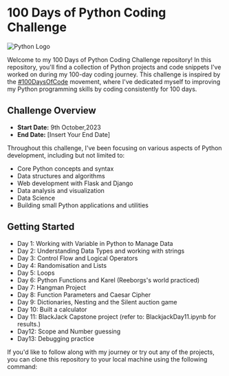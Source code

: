 # 100 Days of Python Coding Challenge

![Python Logo](https://upload.wikimedia.org/wikipedia/commons/thumb/0/0a/Python.svg/2048px-Python.svg.png)

Welcome to my 100 Days of Python Coding Challenge repository! In this repository, you'll find a collection of Python projects and code snippets I've worked on during my 100-day coding journey. This challenge is inspired by the [#100DaysOfCode](https://www.100daysofcode.com/) movement, where I've dedicated myself to improving my Python programming skills by coding consistently for 100 days.

## Challenge Overview

- **Start Date:** 9th October,2023
- **End Date:** [Insert Your End Date]

Throughout this challenge, I've been focusing on various aspects of Python development, including but not limited to:

- Core Python concepts and syntax
- Data structures and algorithms
- Web development with Flask and Django
- Data analysis and visualization
- Data Science
- Building small Python applications and utilities

## Getting Started
- Day 1: Working with Variable in Python to Manage Data
- Day 2: Understanding Data Types and working with strings
- Day 3: Control Flow and Logical Operators
- Day 4: Randomisation and Lists
- Day 5: Loops
- Day 6: Python Functions and Karel (Reeborgs's world practiced)
- Day 7: Hangman Project
- Day 8: Function Parameters and Caesar Cipher
- Day 9: Dictionaries, Nesting and the Silent auction game
- Day 10: Built a calculator
- Day 11: BlackJack Capstone project (refer to: BlackjackDay11.ipynb for results.)
- Day12: Scope and Number guessing
- Day13: Debugging practice


If you'd like to follow along with my journey or try out any of the projects, you can clone this repository to your local machine using the following command:

